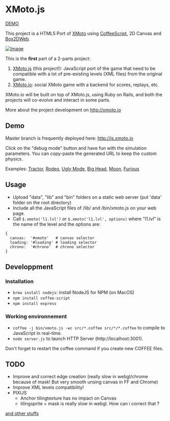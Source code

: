 XMoto.js
========

[DEMO](http://js.xmoto.io)

This project is a HTML5 Port of [XMoto](http://xmoto.tuxfamily.org/) using [CoffeeScript](http://coffeescript.org), 2D Canvas and [Box2DWeb](https://code.google.com/p/box2dweb/).

[![Image](http://js.xmoto.io/image.jpg)](http://js.xmoto.io)

This is the **first** part of a 2-parts project:
 1. [XMoto.js](https://github.com/MichaelHoste/xmoto.js) (this project!): JavaScript port of the game that need to be compatible with a lot of pre-existing levels (XML files) from the original game.
 2. [XMoto.io](https://github.com/MichaelHoste/xmoto.io): social XMoto game with a backend for scores, replays, etc.

XMoto.io will be built on top of XMoto.js, using Ruby on Rails, and both the projects will co-evolve and interact in some parts.
<!-- XMoto.js will take some informations like replays from DOM and JS options, and it will call a route with replay when a player finished a level). -->

More about the project development on http://xmoto.io

## Demo

Master branch is frequently deployed here: http://js.xmoto.io

Click on the "debug mode" button and have fun with the simulation parameters. You can copy-paste the generated URL to keep the custom physics.

Examples: [Tractor](http://js.xmoto.io/?level=1010&debug=false&left_wheel.radius=0.55),
[Rodeo](http://js.xmoto.io/?level=1010&debug=false&ground.restitution=1.5&left_suspension.lower_translation=-0.5&left_suspension.upper_translation=0.5&left_suspension.back_force=6&left_suspension.rigidity=2&right_suspension.lower_translation=-0.5&right_suspension.upper_translation=0.5&right_suspension.back_force=6&right_suspension.rigidity=1),
[Ugly Mode](http://js.xmoto.io/?level=1010&debug=true),
[Big Head](http://js.xmoto.io/?level=1010&debug=true&head.radius=0.7),
[Moon](http://js.xmoto.io/?level=1010&debug=false&gravity=5),
[Furious](http://js.xmoto.io/?level=1010&debug=false&moto_acceleration=40&biker_force=10&max_moto_speed=110&gravity=25&left_wheel.friction=10&ground.friction=3)

## Usage

 * Upload "data", "lib" and "bin" folders on a static web server (put 'data' folder on the root directory)
 * Include all the JavaScript files of /lib/ and /bin/xmoto.js on your web page.
 * Call ```$.xmoto('l1.lvl')``` or ```$.xmoto('l1.lvl', options)``` where "l1.lvl" is the name of the level and the options are:

```
{
  canvas:  '#xmoto'   # canvas selector
  loading: '#loading' # loading selector
  chrono:  '#chrono'  # chrono selector
}
```

## Developpment

### Installation

 * ```brew install nodejs```: install NodeJS for NPM (on MacOS)
 * ```npm install coffee-script```
 * ```npm install express```

### Working environnement

 * ```coffee -j bin/xmoto.js -wc src/*.coffee src/*/*.coffee``` to compile to JavaScript in real-time.
 * ```node server.js``` to launch HTTP Server (http://localhost:3001).

Don't forget to restart the coffee command if you create new COFFEE files.

## TODO

* Improve and correct edge creation (really slow in webgl/chrome because of mask! But very smooth unsing canvas in FF and Chrome)
* Improve XML levels compatibility!
* PIXIJS
  * Anchor tilingtexture has no impact on Canvas
  * tilingsprite + mask is really slow in webgl. How can i correct that ?

[and other stuffs](https://github.com/MichaelHoste/xmoto.js/issues)
